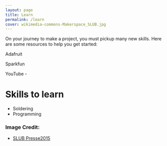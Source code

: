 ```yaml
---
layout: page
title: Learn
permalink: /learn
cover: wikimedia-commons-Makerspace_SLUB.jpg
---
```


On your journey to make a project, you must pickup many new skills. Here are some resources to help you get started:

Adafruit

Sparkfun

YouTube -

# Skills to learn

* Soldering
* Programming

### Image Credit:
<ul>
<li> <a href="https://commons.wikimedia.org/wiki/File:Makerspace_SLUB.jpg">SLUB Presse2015</a>
</ul>
